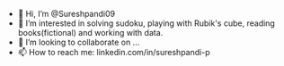 - 👋 Hi, I’m @Sureshpandi09
- 👀 I’m interested in solving sudoku, playing with Rubik's cube, reading books(fictional) and working with data.
- 💞️ I’m looking to collaborate on ...
- 📫 How to reach me: linkedin.com/in/sureshpandi-p

<!---
Sureshpandi09/Sureshpandi09 is a ✨ special ✨ repository because its `README.md` (this file) appears on your GitHub profile.
You can click the Preview link to take a look at your changes.
--->
